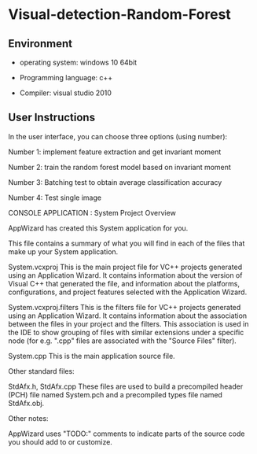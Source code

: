 # Visual-detection-Random-Forest


## Environment

* operating system: windows 10 64bit

* Programming language: c++

* Compiler: visual studio 2010

## User Instructions

In the user interface, you can choose three options (using number):

Number 1: implement feature extraction and get invariant moment

Number 2: train the random forest model based on invariant moment

Number 3: Batching test to obtain average classification accuracy

Number 4: Test single image




CONSOLE APPLICATION : System Project Overview


AppWizard has created this System application for you.

This file contains a summary of what you will find in each of the files that
make up your System application.


System.vcxproj
    This is the main project file for VC++ projects generated using an Application Wizard.
    It contains information about the version of Visual C++ that generated the file, and
    information about the platforms, configurations, and project features selected with the
    Application Wizard.

System.vcxproj.filters
    This is the filters file for VC++ projects generated using an Application Wizard. 
    It contains information about the association between the files in your project 
    and the filters. This association is used in the IDE to show grouping of files with
    similar extensions under a specific node (for e.g. ".cpp" files are associated with the
    "Source Files" filter).

System.cpp
    This is the main application source file.


Other standard files:

StdAfx.h, StdAfx.cpp
    These files are used to build a precompiled header (PCH) file
    named System.pch and a precompiled types file named StdAfx.obj.

Other notes:

AppWizard uses "TODO:" comments to indicate parts of the source code you
should add to or customize.

